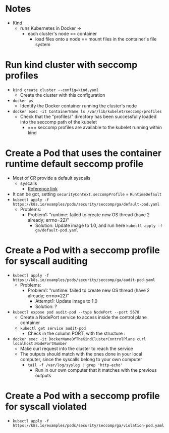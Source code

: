 # Notes
* Kind
  * runs Kubernetes in Docker ->
    * each cluster's node == container
      * load files onto a node == mount files in the container's file system 

# Run kind cluster with seccomp profiles
* `kind create cluster --config=kind.yaml`
  * Create the cluster with this configuration
* `docker ps`
  * Identify the Docker container running the cluster's node
* `docker exec -it ContainerName ls /var/lib/kubelet/seccomp/profiles`
  * Check that the "profiles/" directory has been successfully loaded into the seccomp path of the kubelet
    * === seccomp profiles are available to the kubelet running within kind

# Create a Pod that uses the container runtime default seccomp profile
* Most of CR provide a default syscalls
  * syscalls
    * [Reference link](https://man7.org/linux/man-pages/man2/syscalls.2.html)
* It can be got, setting `securityContext.seccompProfile` = `RuntimeDefault`
* `kubectl apply -f https://k8s.io/examples/pods/security/seccomp/ga/default-pod.yaml`
  * Problems:
    * Problem1: "runtime: failed to create new OS thread (have 2 already; errno=22)"
      * Solution: Update image to 1.0, and run here `kubectl apply -f ga/default-pod.yaml`


# Create a Pod with a seccomp profile for syscall auditing
* `kubectl apply -f https://k8s.io/examples/pods/security/seccomp/ga/audit-pod.yaml`
  * Problems:
    * Problem1: "runtime: failed to create new OS thread (have 2 already; errno=22)"
      * Attempt1: Update image to 1.0
      * Solution: ?
* `kubectl expose pod audit-pod --type NodePort --port 5678`
  * Create a NodePort service to access inside the control plane container
  * `kubectl get service audit-pod`
    * Check in the column PORT, with the structure <NodeIP>:<NodePortNumber>
* `docker exec -it DockerNameOfTheKindClusterControlPlane curl localhost:NodePortNumber`
  * Make curl request into the cluster to reach the service
  * The outputs should match with the ones done in your local computer, since the syscalls belong to your own computer
    * `tail -f /var/log/syslog | grep 'http-echo'`
      * Run in our own computer that it matches with the previous outputs

# Create a Pod with a seccomp profile for syscall violated
* `kubectl apply -f https://k8s.io/examples/pods/security/seccomp/ga/violation-pod.yaml`
